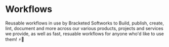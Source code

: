 # Workflows
Reusable workflows in use by Bracketed Softworks to Build, publish, create, lint, document and more across our various products, projects and services we provide, as well as fast, resuable workflows for anyone who'd like to use them! ⚡🎉
